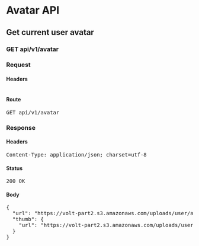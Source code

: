 # Avatar API

## Get current user avatar

### GET api/v1/avatar
### Request

#### Headers

<pre></pre>

#### Route

<pre>GET api/v1/avatar</pre>

### Response

#### Headers

<pre>Content-Type: application/json; charset=utf-8</pre>

#### Status

<pre>200 OK</pre>

#### Body

<pre>{
  "url": "https://volt-part2.s3.amazonaws.com/uploads/user/avatar/63/bf7c6b3e-cc32-45a9-8701-5ad5ccaa960a.png",
  "thumb": {
    "url": "https://volt-part2.s3.amazonaws.com/uploads/user/avatar/63/thumb_bf7c6b3e-cc32-45a9-8701-5ad5ccaa960a.png"
  }
}</pre>
